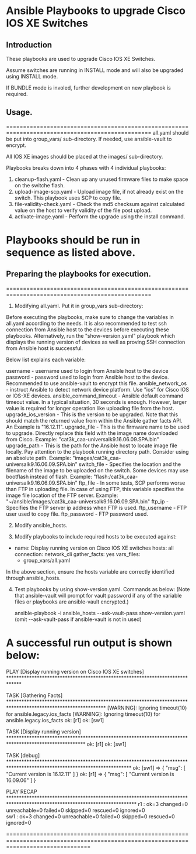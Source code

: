 # Ansible Playbooks to upgrade Cisco IOS XE Switches

## Introduction
These playbooks are used to upgrade Cisco IOS XE Switches.

Assume switches are running in INSTALL mode and will also be upgraded using INSTALL mode.

If BUNDLE mode is involed, further development on new playbook is required. 

## Usage.
=================================================================================================
all.yaml should be put into group_vars/ sub-directory. If needed, use ansible-vault to encrypt.

All IOS XE images should be placed at the images/ sub-directory. 

Playbooks breaks down into 4 phases with 4 individual playbooks:
1. cleanup-flash.yaml       - Clean up any unused firmware files to make space on the switche flash.  
2. upload-image-scp.yaml    - Upload image file, if not already exist on the switch. This playbook uses SCP to copy file.
3. file-validity-check.yaml - Check the md5 checksum against calculated value on the host to verify validity of the file post upload.
4. activate-image.yaml      - Perform the upgrade using the install command.

Playbooks should be run in sequence as listed above. 
=================================================================================================


## Preparing the playbooks for execution.
=================================================================================================
1. Modifying all.yaml. Put it in group_vars sub-directory:

Before executing the playbooks, make sure to change the variables in all.yaml according to the needs.
It is also recommended to test ssh connection from Ansible host to the devices before executing these playbooks.
Alternatively, run the "show-version.yaml" playbook which displays the running version of devices as well as proving SSH connection from Ansible host is successful.

Below list explains each variable:

username                - username used to login from Ansible host to the device
password                - password used to login from Ansible host to the device. Recommended to use ansible-vault to encrypt this file.
ansible_network_os      - instruct Ansible to detect network device platform. Use "ios" for Cisco IOS or IOS-XE devices.
ansible_command_timeout - Ansible default command timeout value. In a typical situation, 30 seconds is enough. However, larger value is required for longer operation like uploading file from the host. 
upgrade_ios_version     - This is the version to be upgraded. Note that this should match the returned value from within the Ansible gather facts API. An Example is "16.12.11".
upgrade_file            - This is the firmware name to be used to upgrade. Directly replace this field with the image name downloaded from Cisco. Example: "cat3k_caa-universalk9.16.06.09.SPA.bin"
upgrade_path            - This is the path for the Ansible host to locate image file locally. Pay attention to the playbook running directory path. Consider using an absolute path. Example: "images/cat3k_caa-universalk9.16.06.09.SPA.bin"
switch_file             - Specifies the location and the filename of the image to be uploaded on the switch. Some devices may use bootflash instead of flash. Example: "flash:/cat3k_caa-universalk9.16.06.09.SPA.bin"
ftp_file                - In some tests, SCP performs worse than FTP in uploading file. In case of using FTP, this variable specifies the image file location of the FTP server. Example: "~/ansible/images/cat3k_caa-universalk9.16.06.09.SPA.bin"
ftp_ip                  - Specifies the FTP server ip address when FTP is used.
ftp_username            - FTP user used to copy file.
ftp_password            - FTP password used. 

2. Modify ansible_hosts. 

3. Modify playbooks to include required hosts to be executed against:

- name: Display running version on Cisco IOS XE switches 
  hosts: all
  connection: network_cli
  gather_facts: yes
  vars_files:
    - group_vars/all.yaml 

In the above section, ensure the hosts variable are correctly identified through ansible_hosts. 

4. Test playbooks by using show-version.yaml. Commands as below: (Note that ansible-vault will prompt for vault password if any of the variable files or playbooks are ansible-vault encrypted.)

   ansible-playbook -i ansible_hosts --ask-vault-pass show-version.yaml  (omit --ask-vault-pass if ansible-vault is not in used)

A successful run output is shown below:
=====================================================================================================================================
PLAY [Display running version on Cisco IOS XE switches] *****************************************************************************

TASK [Gathering Facts] **************************************************************************************************************
[WARNING]: Ignoring timeout(10) for ansible.legacy.ios_facts
[WARNING]: Ignoring timeout(10) for ansible.legacy.ios_facts
ok: [r1]
ok: [sw1]

TASK [Display running version] ******************************************************************************************************
ok: [r1]
ok: [sw1]

TASK [debug] ************************************************************************************************************************
ok: [sw1] => {
    "msg": [
        "Current version is 16.12.11"
    ]
}
ok: [r1] => {
    "msg": [
        "Current version is 16.09.06"
    ]
}

PLAY RECAP **************************************************************************************************************************
r1                         : ok=3    changed=0    unreachable=0    failed=0    skipped=0    rescued=0    ignored=0   
sw1                        : ok=3    changed=0    unreachable=0    failed=0    skipped=0    rescued=0    ignored=0   


=====================================================================================================================================

